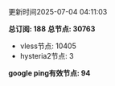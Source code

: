 更新时间2025-07-04 04:11:03

**总订阅: 188**
**总节点: 30763**
- vless节点: 10405
- hysteria2节点: 3

**google ping有效节点: 94**
